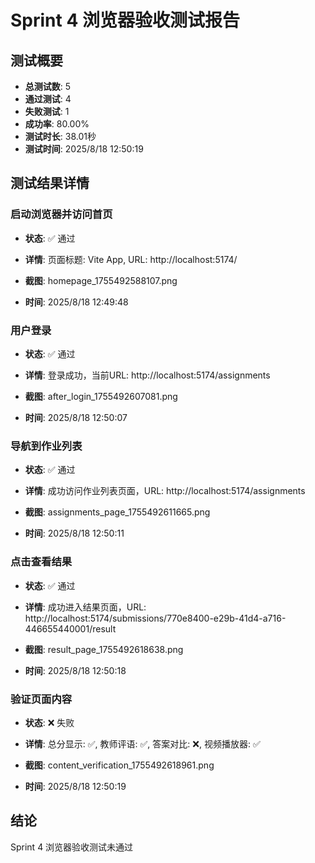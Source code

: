 # Sprint 4 浏览器验收测试报告

## 测试概要
- **总测试数**: 5
- **通过测试**: 4
- **失败测试**: 1
- **成功率**: 80.00%
- **测试时长**: 38.01秒
- **测试时间**: 2025/8/18 12:50:19

## 测试结果详情

### 启动浏览器并访问首页
- **状态**: ✅ 通过
- **详情**: 页面标题: Vite App, URL: http://localhost:5174/

- **截图**: homepage_1755492588107.png
- **时间**: 2025/8/18 12:49:48

### 用户登录
- **状态**: ✅ 通过
- **详情**: 登录成功，当前URL: http://localhost:5174/assignments

- **截图**: after_login_1755492607081.png
- **时间**: 2025/8/18 12:50:07

### 导航到作业列表
- **状态**: ✅ 通过
- **详情**: 成功访问作业列表页面，URL: http://localhost:5174/assignments

- **截图**: assignments_page_1755492611665.png
- **时间**: 2025/8/18 12:50:11

### 点击查看结果
- **状态**: ✅ 通过
- **详情**: 成功进入结果页面，URL: http://localhost:5174/submissions/770e8400-e29b-41d4-a716-446655440001/result

- **截图**: result_page_1755492618638.png
- **时间**: 2025/8/18 12:50:18

### 验证页面内容
- **状态**: ❌ 失败
- **详情**: 总分显示: ✅, 教师评语: ✅, 答案对比: ❌, 视频播放器: ✅

- **截图**: content_verification_1755492618961.png
- **时间**: 2025/8/18 12:50:19


## 结论
Sprint 4 浏览器验收测试未通过
